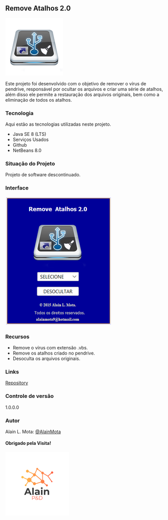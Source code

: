 ## Remove Atalhos 2.0

![logo](FINAL.png)

Este projeto foi desenvolvido com o objetivo de remover o vírus de pendrive, responsável por ocultar os arquivos e criar uma série de atalhos, além disso ele permite a restauração dos arquivos originais, bem como a eliminação de todos os atalhos.

### Tecnologia
Aqui estão as tecnologias utilizadas neste projeto.

* Java SE 8 (LTS)
* Serviços Usados
* Github
* NetBeans 8.0

### Situação do Projeto
Projeto de software descontinuado.

### Interface
![interface](designe_remove.png)

### Recursos
* Remove o vírus com extensão .vbs.
* Remove os atalhos criado no pendrive.
* Desoculta os arquivos originais.

### Links
[Repository](https://github.com/AlainMota9/Remove_Atalhos_2.0)

### Controle de versão
1.0.0.0

### Autor
Alain L. Mota: [@AlainMota](https://github.com/AlainMota9)

#### Obrigado pela Visita!

![logo](logo.png)
